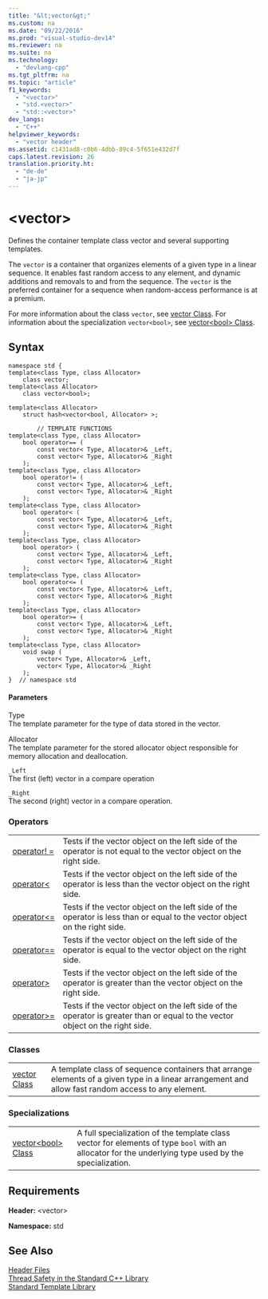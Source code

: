 ```yaml
---
title: "&lt;vector&gt;"
ms.custom: na
ms.date: "09/22/2016"
ms.prod: "visual-studio-dev14"
ms.reviewer: na
ms.suite: na
ms.technology: 
  - "devlang-cpp"
ms.tgt_pltfrm: na
ms.topic: "article"
f1_keywords: 
  - "<vector>"
  - "std.<vector>"
  - "std::<vector>"
dev_langs: 
  - "C++"
helpviewer_keywords: 
  - "vector header"
ms.assetid: c1431ad8-c0b6-4dbb-89c4-5f651e432d7f
caps.latest.revision: 26
translation.priority.ht: 
  - "de-de"
  - "ja-jp"
---
```

# &lt;vector&gt;
Defines the container template class vector and several supporting templates.  
  
 The `vector` is a container that organizes elements of a given type in a linear sequence. It enables fast random access to any element, and dynamic additions and removals to and from the sequence. The `vector` is the preferred container for a sequence when random-access performance is at a premium.  
  
 For more information about the class `vector`, see [vector Class](../vs140/vector-class.md). For information about the specialization `vector<bool>`, see [vector<bool\> Class](../vs140/vector-bool--class.md).  
  
## Syntax  
  
```  
namespace std {  
template<class Type, class Allocator>  
    class vector;  
template<class Allocator>  
    class vector<bool>;  
  
template<class Allocator>  
    struct hash<vector<bool, Allocator> >;  
  
        // TEMPLATE FUNCTIONS  
template<class Type, class Allocator>  
    bool operator== (  
        const vector< Type, Allocator>& _Left,  
        const vector< Type, Allocator>& _Right  
    );  
template<class Type, class Allocator>  
    bool operator!= (  
        const vector< Type, Allocator>& _Left,  
        const vector< Type, Allocator>& _Right  
    );  
template<class Type, class Allocator>  
    bool operator< (  
        const vector< Type, Allocator>& _Left,  
        const vector< Type, Allocator>& _Right  
    );  
template<class Type, class Allocator>  
    bool operator> (  
        const vector< Type, Allocator>& _Left,  
        const vector< Type, Allocator>& _Right  
    );  
template<class Type, class Allocator>  
    bool operator<= (  
        const vector< Type, Allocator>& _Left,  
        const vector< Type, Allocator>& _Right  
    );  
template<class Type, class Allocator>  
    bool operator>= (  
        const vector< Type, Allocator>& _Left,  
        const vector< Type, Allocator>& _Right  
    );  
template<class Type, class Allocator>  
    void swap (  
        vector< Type, Allocator>& _Left,  
        vector< Type, Allocator>& _Right  
    );  
}  // namespace std  
```  
  
#### Parameters  
 Type  
 The template parameter for the type of data stored in the vector.  
  
 Allocator  
 The template parameter for the stored allocator object responsible for memory allocation and deallocation.  
  
 `_Left`  
 The first (left) vector in a compare operation  
  
 `_Right`  
 The second (right) vector in a compare operation.  
  
### Operators  
  
|||  
|-|-|  
|[operator! =](../vs140/-vector--operators.md#operator_neq)|Tests if the vector object on the left side of the operator is not equal to the vector object on the right side.|  
|[operator<](../vs140/-vector--operators.md#operator_lt_)|Tests if the vector object on the left side of the operator is less than the vector object on the right side.|  
|[operator<=](../vs140/-vector--operators.md#operator_lt__eq)|Tests if the vector object on the left side of the operator is less than or equal to the vector object on the right side.|  
|[operator==](../vs140/-vector--operators.md#operator_eq_eq)|Tests if the vector object on the left side of the operator is equal to the vector object on the right side.|  
|[operator>](../vs140/-vector--operators.md#operator_gt_)|Tests if the vector object on the left side of the operator is greater than the vector object on the right side.|  
|[operator>=](../vs140/-vector--operators.md#operator_gt__eq)|Tests if the vector object on the left side of the operator is greater than or equal to the vector object on the right side.|  
  
### Classes  
  
|||  
|-|-|  
|[vector Class](../vs140/vector-class.md)|A template class of sequence containers that arrange elements of a given type in a linear arrangement and allow fast random access to any element.|  
  
### Specializations  
  
|||  
|-|-|  
|[vector<bool\> Class](../vs140/vector-bool--class.md)|A full specialization of the template class vector for elements of type `bool` with an allocator for the underlying type used by the specialization.|  
  
## Requirements  
 **Header:** <vector\>  
  
 **Namespace:** std  
  
## See Also  
 [Header Files](../vs140/c---standard-library-header-files.md)   
 [Thread Safety in the Standard C++ Library](../vs140/thread-safety-in-the-c---standard-library.md)   
 [Standard Template Library](../vs140/standard-template-library.md)